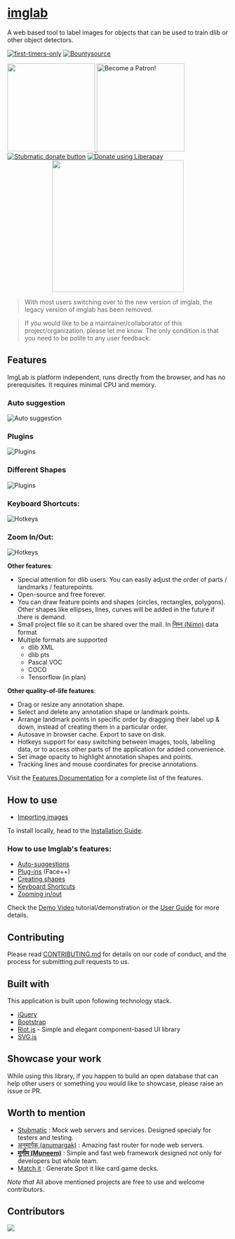 # [imglab](http://imglab.ml/)

A web based tool to label images for objects that can be used to train dlib or other object detectors.

[![first-timers-only](http://img.shields.io/badge/first--timers--only-friendly-blue.svg?style=flat-square)](http://www.firsttimersonly.com/)
[![Bountysource](https://img.shields.io/bountysource/team/imglab/activity.svg)](https://salt.bountysource.com/teams/imglab)

<a href="https://opencollective.com/imglab/donate" target="_blank">
  <img src="https://opencollective.com/imglab/donate/button@2x.png?color=blue" width=200 />
</a>
<a href="https://www.patreon.com/bePatron?u=9531404" data-patreon-widget-type="become-patron-button"><img src="https://c5.patreon.com/external/logo/become_a_patron_button.png" alt="Become a Patron!" width="200" /></a>
<a href="https://www.paypal.com/cgi-bin/webscr?cmd=_s-xclick&hosted_button_id=KQJAX48SPUKNC"> <img src="https://www.paypalobjects.com/webstatic/en_US/btn/btn_donate_92x26.png" alt="Stubmatic donate button"/></a>
<a href="https://liberapay.com/amitgupta/donate"><img alt="Donate using Liberapay" src="https://liberapay.com/assets/widgets/donate.svg"></a>

<div align="center"><img src="img/imglab_logo.png"  width="300px"></div>


> With most users switching over to the new version of imglab, the legacy version of imglab has been removed.

> If you would like to be a maintainer/collaborator of this project/organization, please let me know. The only condition is that you need to be polite to any user feedback.

## Features

ImgLab is platform independent, runs directly from the browser, and has no prerequisites. It requires minimal CPU and memory.

### Auto suggestion

![Auto suggestion](/img/imglab-autosuggestion.gif)

### Plugins

![Plugins](/img/imglab-fpp.gif)

### Different Shapes

![Plugins](/img/imglab-polygon.gif)

### Keyboard Shortcuts:

![Hotkeys](/img/imglab-hotkeys.gif)

### Zoom In/Out:

![Hotkeys](/img/imglab-zoom.gif)

**Other features**:

* Special attention for dlib users. You can easily adjust the order of parts / landmarks / featurepoints.
* Open-source and free forever.
* You can draw feature points and shapes (circles, rectangles, polygons). Other shapes like ellipses, lines, curves will be added in the future if there is demand. 
* Small project file so it can be shared over the mail. In [निम्न (Nimn)](http://nimn.in) data format
* Multiple formats are supported
  * dlib XML
  * dlib pts
  * Pascal VOC
  * COCO
  * Tensorflow (in plan)
  
**Other quality-of-life features**:

* Drag or resize any annotation shape.
* Select and delete any annotation shape or landmark points.
* Arrange landmark points in specific order by dragging their label up & down, instead of creating them in a particular order.
* Autosave in browser cache. Export to save on disk.
* Hotkeys support for easy switching between images, tools, labelling data, or to access other parts of the application for added convenience.
* Set image opacity to highlight annotation shapes and points.
* Tracking lines and mouse coordinates for precise annotations.

Visit the [Features Documentation](/docs/features.md) for a complete list of the features.

## How to use

* [Importing images](/docs/guide.md/#import)

To install locally, head to the [Installation Guide](/docs/guide.md/#offline-installation).

### How to use Imglab's features:

* [Auto-suggestions](/docs/guide.md/#auto-suggestion)
* [Plug-ins](/docs/guide.md/#plugins) (Face++)
* [Creating shapes](/docs/guide.md/#different-shapes)
* [Keyboard Shortcuts](/docs/guide.md/#keyboard-shortcuts)
* [Zooming in/out](/docs/guide.md/#zoom-inout)

Check the [Demo Video](https://youtu.be/Y-bJo_ylHTw) tutorial/demonstration or the [User Guide](/docs/guide.md) for more details.

## Contributing 

Please read [CONTRIBUTING.md](https://github.com/NaturalIntelligence/imglab/blob/master/.github/First_Time_Contributors.md) for details on our code of conduct, and the process for submitting pull requests to us.

## Built with

This application is built upon following technology stack.

* [jQuery](https://jquery.com)
* [Bootstrap](https://getbootstrap.com)
* [Riot.js](https://github.com/riot/riot) - Simple and elegant component-based UI library
* [SVG.js](http://svgjs.com)

## Showcase your work

While using this library, if you happen to build an open database that can help other users or something you would like to showcase, please raise an issue or PR.

## Worth to mention

- [Stubmatic](https://github.com/NaturalIntelligence/Stubmatic) : Mock web servers and services. Designed specialy for testers and testing. 
- [अनुमार्गक (anumargak)](https://github.com/node-muneem/anumargak) : Amazing fast router for node web servers.
- **[मुनीम (Muneem)](https://github.com/node-muneem/muneem)** : Simple and fast web framework designed not only for developers but whole team.
- [Match it](https://funcards.github.io/match-it/) : Generate Spot it like card game decks. 

*Note that* All above mentioned projects are free to use and welcome contributors.

## Contributors

<a href="https://github.com/NaturalIntelligence/imglab/graphs/contributors"><img src="https://opencollective.com/imglab/contributors.svg?width=890&button=false" /></a>

